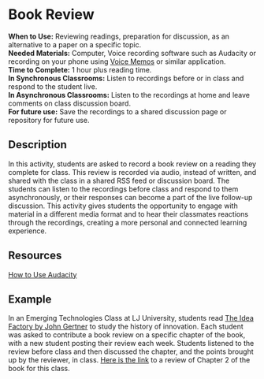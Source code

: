 # Book Review
**When to Use:** Reviewing readings, preparation for discussion, as an alternative to a paper on a specific topic.  
**Needed Materials:** Computer, Voice recording software such as Audacity or recording on your phone using [Voice Memos](https://support.apple.com/en-us/HT206775) or similar application.  
**Time to Complete:** 1 hour plus reading time.   
**In Synchronous Classrooms:** Listen to recordings before or in class and respond to the student live.   
**In Asynchronous Classrooms:** Listen to the recordings at home and leave comments on class discussion board.    
**For future use:** Save the recordings to a shared discussion page or repository for future use.  

## Description
In this activity, students are asked to record a book review on a reading they complete for class. This review is recorded via audio, instead of written, and shared with the class in a shared RSS feed or discussion board. The students can listen to the recordings before class and respond to them asynchronously, or their responses can become a part of the live follow-up discussion. This activity gives students the opportunity to engage with material in a different media format and to hear their classmates reactions through the recordings, creating a more personal and connected learning experience. 

## Resources
[How to Use Audacity](https://www.youtube.com/watch?v=DJhIlsLH32I)

## Example
In an Emerging Technologies Class at LJ University, students read [The Idea Factory by John Gertner](https://www.goodreads.com/book/show/11797471-the-idea-factory) to study the history of innovation. Each student was asked to contribute a book review on a specific chapter of the book, with a new student posting their review each week. Students listened to the review before class and then discussed the chapter, and the points brought up by the reviewer, in class. [Here is the link](https://github.com/laurencjay/remote-learning-toolkit/blob/main/Discussion%20Posts/New%20Recording.m4a) to a review of Chapter 2 of the book for this class.
